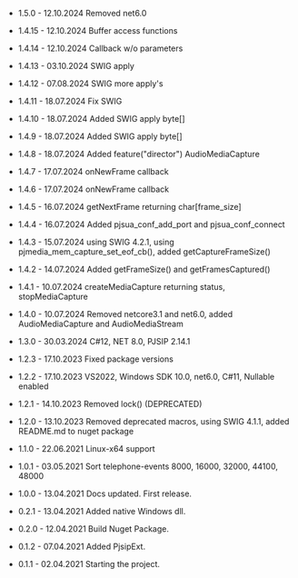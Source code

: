 
* 1.5.0   - 12.10.2024 Removed net6.0

* 1.4.15  - 12.10.2024 Buffer access functions
* 1.4.14  - 12.10.2024 Callback w/o parameters
* 1.4.13  - 03.10.2024 SWIG apply
* 1.4.12  - 07.08.2024 SWIG more apply's
* 1.4.11  - 18.07.2024 Fix SWIG
* 1.4.10  - 18.07.2024 Added SWIG apply byte[]
* 1.4.9   - 18.07.2024 Added SWIG apply byte[]
* 1.4.8   - 18.07.2024 Added feature("director") AudioMediaCapture
* 1.4.7   - 17.07.2024 onNewFrame callback
* 1.4.6   - 17.07.2024 onNewFrame callback
* 1.4.5   - 16.07.2024 getNextFrame returning char[frame_size]
* 1.4.4   - 16.07.2024 Added pjsua_conf_add_port and pjsua_conf_connect
* 1.4.3   - 15.07.2024 using SWIG 4.2.1, using pjmedia_mem_capture_set_eof_cb(), added getCaptureFrameSize() 
* 1.4.2   - 14.07.2024 Added getFrameSize() and getFramesCaptured()
* 1.4.1   - 10.07.2024 createMediaCapture returning status, stopMediaCapture
* 1.4.0   - 10.07.2024 Removed netcore3.1 and net6.0, added AudioMediaCapture and AudioMediaStream

* 1.3.0   - 30.03.2024 C#12, NET 8.0, PJSIP 2.14.1 

* 1.2.3   - 17.10.2023 Fixed package versions
* 1.2.2   - 17.10.2023 VS2022, Windows SDK 10.0, net6.0, C#11, Nullable enabled
* 1.2.1   - 14.10.2023 Removed lock() (DEPRECATED)
* 1.2.0   - 13.10.2023 Removed deprecated macros, using SWIG 4.1.1, added README.md to nuget package
* 1.1.0   - 22.06.2021 Linux-x64 support
* 1.0.1   - 03.05.2021 Sort telephone-events 8000, 16000, 32000, 44100, 48000
* 1.0.0   - 13.04.2021 Docs updated. First release.
* 0.2.1   - 13.04.2021 Added native Windows dll.
* 0.2.0   - 12.04.2021 Build Nuget Package.
* 0.1.2   - 07.04.2021 Added PjsipExt.
* 0.1.1   - 02.04.2021 Starting the project.
